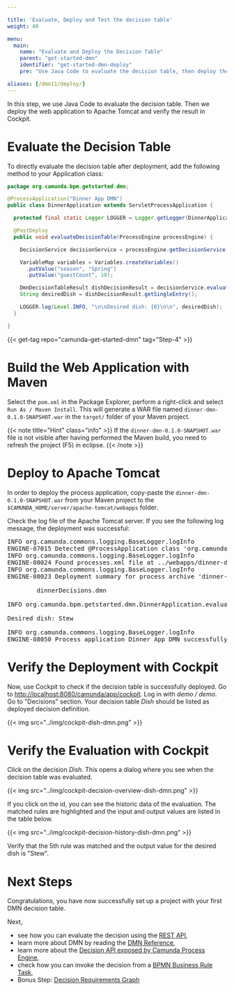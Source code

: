 ```yaml
---

title: 'Evaluate, Deploy and Test the decision table'
weight: 40

menu:
  main:
    name: "Evaluate and Deploy the Decision Table"
    parent: "get-started-dmn"
    identifier: "get-started-dmn-deploy"
    pre: "Use Java Code to evaluate the decision table, then deploy the web application to Apache Tomcat and verify the result in Cockpit."

aliases: [/dmn11/deploy/]
---
```


In this step, we use Java Code to evaluate the decision table. Then we deploy the web application to Apache Tomcat and verify the result in Cockpit.

# Evaluate the Decision Table

To directly evaluate the decision table after deployment, add the following method to your Application class:

```java
package org.camunda.bpm.getstarted.dmn;

@ProcessApplication("Dinner App DMN")
public class DinnerApplication extends ServletProcessApplication {

  protected final static Logger LOGGER = Logger.getLogger(DinnerApplication.class.getName());

  @PostDeploy
  public void evaluateDecisionTable(ProcessEngine processEngine) {

    DecisionService decisionService = processEngine.getDecisionService();

    VariableMap variables = Variables.createVariables()
      .putValue("season", "Spring")
      .putValue("guestCount", 10);

    DmnDecisionTableResult dishDecisionResult = decisionService.evaluateDecisionTableByKey("dish", variables);
    String desiredDish = dishDecisionResult.getSingleEntry();

    LOGGER.log(Level.INFO, "\n\nDesired dish: {0}\n\n", desiredDish);
  }

}
```

{{< get-tag repo="camunda-get-started-dmn" tag="Step-4" >}}

# Build the Web Application with Maven

Select the `pom.xml` in the Package Explorer, perform a right-click and select `Run As / Maven Install`. This will generate a WAR file named `dinner-dmn-0.1.0-SNAPSHOT.war` in the `target/` folder of your Maven project.

{{< note title="Hint" class="info" >}}
If the `dinner-dmn-0.1.0-SNAPSHOT.war` file is not visible after having performed the Maven build, you need to refresh the project (F5) in eclipse.
{{< /note >}}


# Deploy to Apache Tomcat

In order to deploy the process application, copy-paste the `dinner-dmn-0.1.0-SNAPSHOT.war` from your Maven project to the `$CAMUNDA_HOME/server/apache-tomcat/webapps` folder.

Check the log file of the Apache Tomcat server. If you see the following log message, the deployment was successful:

<pre class="console">
INFO org.camunda.commons.logging.BaseLogger.logInfo
ENGINE-07015 Detected @ProcessApplication class 'org.camunda.bpm.getstarted.dish.DishApplication'
INFO org.camunda.commons.logging.BaseLogger.logInfo
ENGINE-08024 Found processes.xml file at ../webapps/dinner-dmn-0.1.0-SNAPSHOT/WEB-INF/classes/META-INF/processes.xml
INFO org.camunda.commons.logging.BaseLogger.logInfo
ENGINE-08023 Deployment summary for process archive 'dinner-dmn':

        dinnerDecisions.dmn

INFO org.camunda.bpm.getstarted.dmn.DinnerApplication.evaluateDecisionTable 

Desired dish: Stew

INFO org.camunda.commons.logging.BaseLogger.logInfo
ENGINE-08050 Process application Dinner App DMN successfully deployed
</pre>


# Verify the Deployment with Cockpit

Now, use Cockpit to check if the decision table is successfully deployed. Go to [http://localhost:8080/camunda/app/cockpit](http://localhost:8080/camunda/app/cockpit). Log in with *demo / demo*. Go to "Decisions" section. Your decision table *Dish* should be listed as deployed decision definition.

{{< img src="../img/cockpit-dish-dmn.png" >}}


# Verify the Evaluation with Cockpit

Click on the decision *Dish*. This opens a dialog where you see when the decision table was evaluated.

{{< img src="../img/cockpit-decision-overview-dish-dmn.png" >}}

If you click on the id, you can see the historic data of the evaluation. The matched rules are highlighted and the input and output values are listed in the table below.

{{< img src="../img/cockpit-decision-history-dish-dmn.png" >}}

Verify that the 5th rule was matched and the output value for the desired dish is "Stew".

# Next Steps

Congratulations, you have now successfully set up a project with your first DMN decision table.

Next,

* see how you can evaluate the decision using the [REST API](/user-guide/reference/rest/decision-definition/post-evaluate/),
* learn more about DMN by reading the [DMN Reference](/user-guide/reference/dmn/),
* learn more about the [Decision API exposed by Camunda Process Engine](/user-guide/user-guide/process-engine/decisions/),
* check how you can invoke the decision from a [BPMN Business Rule Task](/user-guide/reference/bpmn20/tasks/business-rule-task/),
* Bonus Step: [Decision Requirements Graph](../drg) 

